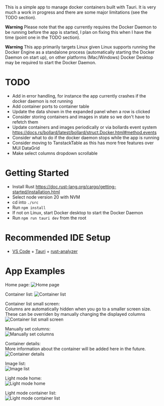 This is a simple app to manage docker containers built with Tauri. It is very much a work in progress and there are some major limitations (see the TODO section).

**Warning**
Please note that the app currently requires the Docker Daemon to be running before the app is started, I plan on fixing this when I have the time (point one in the TODO section).

**Warning**
This app primarily targets Linux given Linux supports running the Docker Engine as a standalone process (automatically starting the Docker Daemon on start up), on other platforms (Mac/Windows) Docker Desktop may be required to start the Docker Daemon.

# TODO
- Add in error handling, for instance the app currently crashes if the docker daemon is not running
- Add container ports to container table
- Update the data shown in the expanded panel when a row is clicked
- Consider storing containers and images in state so we don't have to refetch them
- Update containers and images periodically or via bollards event system https://docs.rs/bollard/latest/bollard/struct.Docker.html#method.events
- Consider what to do if the docker daemon stops while the app is running
- Consider moving to TanstackTable as this has more free features over MUI DataGrid
- Make select columns dropdown scrollable

# Getting Started
- Install Rust https://doc.rust-lang.org/cargo/getting-started/installation.html
- Select node version 20 with NVM
- cd into `./src`
- Run `npm install`
- If not on Linux, start Docker desktop to start the Docker Daemon
- Run `npm run tauri dev` from the root

# Recommended IDE Setup
- [VS Code](https://code.visualstudio.com/) + [Tauri](https://marketplace.visualstudio.com/items?itemName=tauri-apps.tauri-vscode) + [rust-analyzer](https://marketplace.visualstudio.com/items?itemName=rust-lang.rust-analyzer)

# App Examples
Home page:
![Home page](image.png)

Container list:
![Container list](image-1.png)

Container list small screen:
<br>
Columns are automatically hidden when you go to a smaller screen size. These can be overriden by manually changing the displayed columns
<br>
![Container list small screen](image-2.png)

Manually set columns:
<br>
![Manually set columns](image-3.png)

Container details:
<br>
More information about the container will be added here in the future.
<br>
![Container details](image-4.png)

Image list:
<br>
![Image list](image-5.png)

Light mode home:
<br>
![Light mode home](image-6.png)

Light mode container list:
<br>
![Light mode container list](image-7.png)

